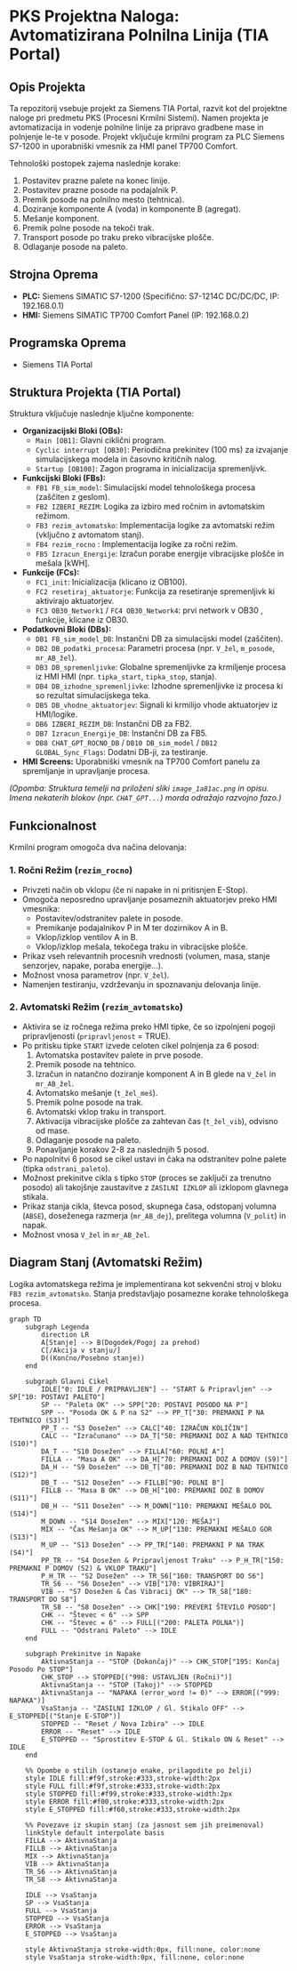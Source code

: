 # PKS Projektna Naloga: Avtomatizirana Polnilna Linija (TIA Portal)

## Opis Projekta

Ta repozitorij vsebuje projekt za Siemens TIA Portal, razvit kot del projektne naloge pri predmetu PKS (Procesni Krmilni Sistemi). Namen projekta je avtomatizacija in vodenje polnilne linije za pripravo gradbene mase in polnjenje le-te v posode. Projekt vključuje krmilni program za PLC Siemens S7-1200 in uporabniški vmesnik za HMI panel TP700 Comfort.

Tehnološki postopek zajema naslednje korake:
1.  Postavitev prazne palete na konec linije.
2.  Postavitev prazne posode na podajalnik P.
3.  Premik posode na polnilno mesto (tehtnica).
4.  Doziranje komponente A (voda) in komponente B (agregat).
5.  Mešanje komponent.
6.  Premik polne posode na tekoči trak.
7.  Transport posode po traku preko vibracijske plošče.
8.  Odlaganje posode na paleto.

## Strojna Oprema

* **PLC:** Siemens SIMATIC S7-1200 (Specifično: S7-1214C DC/DC/DC, IP: 192.168.0.1)
* **HMI:** Siemens SIMATIC TP700 Comfort Panel (IP: 192.168.0.2)

## Programska Oprema

* Siemens TIA Portal

## Struktura Projekta (TIA Portal)

Struktura vključuje naslednje ključne komponente:

* **Organizacijski Bloki (OBs):**
    * `Main [OB1]`: Glavni ciklični program.
    * `Cyclic interrupt [OB30]`: Periodična prekinitev (100 ms) za izvajanje simulacijskega modela in časovno kritičnih nalog.
    * `Startup [OB100]`: Zagon programa in inicializacija spremenljivk.
* **Funkcijski Bloki (FBs):**
    * `FB1 FB_sim_model`: Simulacijski model tehnološkega procesa (zaščiten z geslom).
    * `FB2 IZBERI_REZIM`: Logika za izbiro med ročnim in avtomatskim režimom.
    * `FB3 rezim_avtomatsko`: Implementacija logike za avtomatski režim (vključno z avtomatom stanj).
    * `FB4 rezim_rocno` : Implementacija logike za ročni režim.
    * `FB5 Izracun_Energije`: Izračun porabe energije vibracijske plošče in mešala  [kWH].
* **Funkcije (FCs):**
    * `FC1_init`: Inicializacija (klicano iz OB100).
    * `FC2 resetiraj_aktuatorje`: Funkcija za resetiranje spremenljivk ki aktivirajo aktuatorjev.
    * `FC3 OB30_Network1` / `FC4 OB30_Network4`: prvi network v OB30 , funkcije, klicane iz OB30.
* **Podatkovni Bloki (DBs):**
    * `DB1 FB_sim_model_DB`: Instančni DB za simulacijski model (zaščiten).
    * `DB2 DB_podatki_procesa`: Parametri procesa (npr. `V_žel`, `m_posode`, `mr_AB_žel`).
    * `DB3 DB_spremenljivke`: Globalne spremenljivke za krmiljenje procesa iz HMI HMI (npr. `tipka_start`, `tipka_stop`, stanja).
    * `DB4 DB_izhodne_spremenljivke`: Izhodne spremenljivke iz procesa ki so rezultat simulacijskega teka.
    * `DB5 DB_vhodne_aktuatorjev`: Signali ki krmilijo vhode aktuatorjev iz HMI/logike.
    * `DB6 IZBERI_REZIM_DB`: Instančni DB za FB2.
    * `DB7 Izracun_Energije_DB`: Instančni DB za FB5.
    * `DB8 CHAT_GPT_ROCNO_DB` / `DB10 DB_sim_model` / `DB12 GLOBAL_Sync_Flags`: Dodatni DB-ji, za testiranje.
* **HMI Screens:** Uporabniški vmesnik na TP700 Comfort panelu za spremljanje in upravljanje procesa.

*(Opomba: Struktura temelji na priloženi sliki `image_1a81ac.png` in opisu. Imena nekaterih blokov (npr. `CHAT_GPT...`) morda odražajo razvojno fazo.)*

## Funkcionalnost

Krmilni program omogoča dva načina delovanja:

### 1. Ročni Režim (`rezim_rocno`)

* Privzeti način ob vklopu (če ni napake in ni pritisnjen E-Stop).
* Omogoča neposredno upravljanje posameznih aktuatorjev preko HMI vmesnika:
    * Postavitev/odstranitev palete in posode.
    * Premikanje podajalnikov P in M ter dozirnikov A in B.
    * Vklop/izklop ventilov A in B.
    * Vklop/izklop mešala, tekočega traku in vibracijske plošče.
* Prikaz vseh relevantnih procesnih vrednosti (volumen, masa, stanje senzorjev, napake, poraba energije...).
* Možnost vnosa parametrov (npr. `V_žel`).
* Namenjen testiranju, vzdrževanju in spoznavanju delovanja linije.

### 2. Avtomatski Režim (`rezim_avtomatsko`)

* Aktivira se iz ročnega režima preko HMI tipke, če so izpolnjeni pogoji pripravljenosti (`pripravljenost` = TRUE).
* Po pritisku tipke `START` izvede celoten cikel polnjenja za 6 posod:
    1.  Avtomatska postavitev palete in prve posode.
    2.  Premik posode na tehtnico.
    3.  Izračun in natančno doziranje komponent A in B glede na `V_žel` in `mr_AB_žel`.
    4.  Avtomatsko mešanje (`t_žel_meš`).
    5.  Premik polne posode na trak.
    6.  Avtomatski vklop traku in transport.
    7.  Aktivacija vibracijske plošče za zahtevan čas (`t_žel_vib`), odvisno od mase.
    8.  Odlaganje posode na paleto.
    9.  Ponavljanje korakov 2-8 za naslednjih 5 posod.
* Po napolnitvi 6 posod se cikel ustavi in čaka na odstranitev polne palete (tipka `odstrani_paleto`).
* Možnost prekinitve cikla s tipko `STOP` (proces se zaključi za trenutno posodo) ali takojšnje zaustavitve z `ZASILNI IZKLOP` ali izklopom glavnega stikala.
* Prikaz stanja cikla, števca posod, skupnega časa, odstopanj volumna (`ABSE`), doseženega razmerja (`mr_AB_dej`), prelitega volumna (`V_polit`) in napak.
* Možnost vnosa `V_žel` in `mr_AB_žel`.

## Diagram Stanj (Avtomatski Režim)

Logika avtomatskega režima je implementirana kot sekvenčni stroj v bloku `FB3 rezim_avtomatsko`. Stanja predstavljajo posamezne korake tehnološkega procesa.

```mermaid
graph TD
    subgraph Legenda
        direction LR
        A[Stanje] --> B(Dogodek/Pogoj za prehod)
        C[/Akcija v stanju/]
        D((Končno/Posebno stanje))
    end

    subgraph Glavni Cikel
        IDLE["0: IDLE / PRIPRAVLJEN"] -- "START & Pripravljen" --> SP["10: POSTAVI PALETO"]
        SP -- "Paleta OK" --> SPP["20: POSTAVI POSODO NA P"]
        SPP -- "Posoda OK & P na S2" --> PP_T["30: PREMAKNI P NA TEHTNICO (S3)"]
        PP_T -- "S3 Dosežen" --> CALC["40: IZRAČUN KOLIČIN"]
        CALC -- "Izračunano" --> DA_T["50: PREMAKNI DOZ A NAD TEHTNICO (S10)"]
        DA_T -- "S10 Dosežen" --> FILLA["60: POLNI A"]
        FILLA -- "Masa A OK" --> DA_H["70: PREMAKNI DOZ A DOMOV (S9)"]
        DA_H -- "S9 Dosežen" --> DB_T["80: PREMAKNI DOZ B NAD TEHTNICO (S12)"]
        DB_T -- "S12 Dosežen" --> FILLB["90: POLNI B"]
        FILLB -- "Masa B OK" --> DB_H["100: PREMAKNI DOZ B DOMOV (S11)"]
        DB_H -- "S11 Dosežen" --> M_DOWN["110: PREMAKNI MEŠALO DOL (S14)"]
        M_DOWN -- "S14 Dosežen" --> MIX["120: MEŠAJ"]
        MIX -- "Čas Mešanja OK" --> M_UP["130: PREMAKNI MEŠALO GOR (S13)"]
        M_UP -- "S13 Dosežen" --> PP_TR["140: PREMAKNI P NA TRAK (S4)"]
        PP_TR -- "S4 Dosežen & Pripravljenost Traku" --> P_H_TR["150: PREMAKNI P DOMOV (S2) & VKLOP TRAKU"]
        P_H_TR -- "S2 Dosežen" --> TR_S6["160: TRANSPORT DO S6"]
        TR_S6 -- "S6 Dosežen" --> VIB["170: VIBRIRAJ"]
        VIB -- "S7 Dosežen & Čas Vibracij OK" --> TR_S8["180: TRANSPORT DO S8"]
        TR_S8 -- "S8 Dosežen" --> CHK["190: PREVERI ŠTEVILO POSOD"]
        CHK -- "Števec < 6" --> SPP
        CHK -- "Števec = 6" --> FULL[("200: PALETA POLNA")]
        FULL -- "Odstrani Paleto" --> IDLE
    end

    subgraph Prekinitve in Napake
        AktivnaStanja -- "STOP (Dokončaj)" --> CHK_STOP["195: Končaj Posodo Po STOP"]
        CHK_STOP --> STOPPED[("998: USTAVLJEN (Ročni)")]
        AktivnaStanja -- "STOP (Takoj)" --> STOPPED
        AktivnaStanja -- "NAPAKA (error_word != 0)" --> ERROR[("999: NAPAKA")]
        VsaStanja -- "ZASILNI IZKLOP / Gl. Stikalo OFF" --> E_STOPPED[("Stanje E-STOP")]
        STOPPED -- "Reset / Nova Izbira" --> IDLE
        ERROR -- "Reset" --> IDLE
        E_STOPPED -- "Sprostitev E-STOP & Gl. Stikalo ON & Reset" --> IDLE
    end

    %% Opombe o stilih (ostanejo enake, prilagodite po želji)
    style IDLE fill:#f9f,stroke:#333,stroke-width:2px
    style FULL fill:#f9f,stroke:#333,stroke-width:2px
    style STOPPED fill:#f99,stroke:#333,stroke-width:2px
    style ERROR fill:#f00,stroke:#333,stroke-width:2px
    style E_STOPPED fill:#f60,stroke:#333,stroke-width:2px

    %% Povezave iz skupin stanj (za jasnost sem jih preimenoval)
    linkStyle default interpolate basis
    FILLA --> AktivnaStanja
    FILLB --> AktivnaStanja
    MIX --> AktivnaStanja
    VIB --> AktivnaStanja
    TR_S6 --> AktivnaStanja
    TR_S8 --> AktivnaStanja

    IDLE --> VsaStanja
    SP --> VsaStanja
    FULL --> VsaStanja
    STOPPED --> VsaStanja
    ERROR --> VsaStanja
    E_STOPPED --> VsaStanja

    style AktivnaStanja stroke-width:0px, fill:none, color:none
    style VsaStanja stroke-width:0px, fill:none, color:none
```